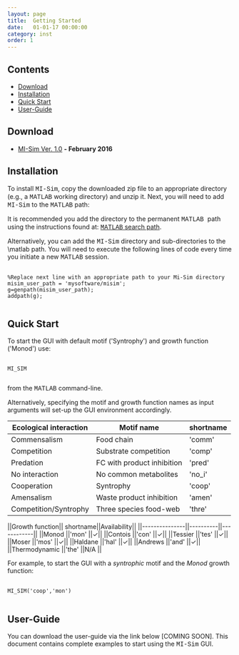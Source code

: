 ```yaml
---
layout: page
title:  Getting Started
date:   01-01-17 00:00:00
category: inst
order: 1
---
```


## Contents

* [Download](#Download)
* [Installation](#Installation)
* [Quick Start](#qs)
* [User-Guide](#usg)

## <a name="Download"></a>Download

* [MI-Sim Ver. 1.0](http://www.mathworks.com/matlabcentral/fileexchange/55492-mi-sim) **- February 2016**
 
## <a name="Installation"></a>Installation

To install <span style="font-family:Courier;">MI-Sim</span>, copy the downloaded zip file to an appropriate directory 
(e.g., a <span style="font-family:Courier;">MATLAB</span> working directory) and unzip it.
Next, you will need to add <span style="font-family:Courier;">MI-Sim</span> to the <span style="font-family:Courier;">MATLAB</span> path:

It is recommended you add the directory to the permanent <span style="font-family:Courier;">MATLAB </span> path using the instructions found at:
[<span style="font-family:Courier;">MATLAB</span> search path](http://uk.mathworks.com/help/matlab/matlab_env/add-remove-or-reorder-folders-on-the-search-path.html).

Alternatively, you can add the <span style="font-family:Courier;">MI-Sim</span> directory and sub-directories to the \matlab path.
You will need to execute the following lines of code every time you initiate a new <span style="font-family:Courier;">MATLAB</span> session.

<pre class="prettyprint lang-matlab">
    <code>
<span class="comment">%Replace next line with an appropriate path to your Mi-Sim directory</span>
misim_user_path = <span class="string">'mysoftware/misim'</span>;
g=genpath(misim_user_path);
addpath(g);
    </code>
</pre>

## <a name="qs"></a>Quick Start

To start the GUI with default motif ('Syntrophy') and growth function ('Monod') use:

<pre class="prettyprint lang-matlab">
    <code>
MI_SIM
    </code>
</pre>

from the <span style="font-family:Courier;">MATLAB</span> command-line.

<p>Alternatively, specifying the motif and growth function names as input arguments will set-up the GUI environment accordingly.</p>
<p></p>

|Ecological interaction |Motif name | shortname |
|-----------------------|--------------------------|-----------|
|Commensalism           |Food chain                |'comm'     |
|Competition            |Substrate competition     |'comp'     |
|Predation              |FC with product inhibition|'pred'     |
|No interaction         |No common metabolites     |'no_i'     |
|Cooperation            |Syntrophy                 |'coop'     |
|Amensalism             |Waste product inhibition  |'amen'     |
|Competition/Syntrophy  |Three species food-web    |'thre'     |

<p></p>
<p></p>

||Growth function|| shortname||Availability||
||---------------||----------||------------||
||Monod          ||'mon'     ||$\checkmark$||
||Contois        ||'con'     ||$\checkmark$||
||Tessier        ||'tes'     ||$\checkmark$||
||Moser          ||'mos'     ||$\checkmark$||
||Haldane	 ||'hal'     ||$\checkmark$||
||Andrews        ||'and'     ||$\checkmark$||
||Thermodynamic  ||'the'     ||N/A         ||

<p></p>
<p></p>

For example, to start the GUI with a *syntrophic* motif and the *Monod* growth function:

<pre class="prettyprint lang-matlab">
    <code>
MI_SIM('coop','mon')
    </code>
</pre>

## <a name="usg"></a>User-Guide

You can download the user-guide via the link below [COMING SOON]. This document contains complete examples to start using the
<span style="font-family:Courier;">MI-Sim</span> GUI.
        

